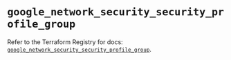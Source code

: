 # `google_network_security_security_profile_group`

Refer to the Terraform Registry for docs: [`google_network_security_security_profile_group`](https://registry.terraform.io/providers/hashicorp/google-beta/6.2.0/docs/resources/google_network_security_security_profile_group).
